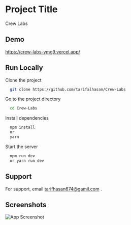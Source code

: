 # Project Title

Crew Labs

## Demo

https://crew-labs-ymg9.vercel.app/

## Run Locally

Clone the project

```bash
  git clone https://github.com/tarifalhasan/Crew-Labs
```

Go to the project directory

```bash
  cd Crew-Labs
```

Install dependencies

```bash
  npm install
  or
  yarn

```

Start the server

```bash
  npm run dev
  or yarn run dev
```

## Support

For support, email tarifhasan674@gamil.com .

## Screenshots

![App Screenshot](https://tinyurl.com/2h6mgsxt)
